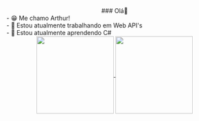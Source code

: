 <div align="center">
  ### Olá👋
  <div align="Start">
  - 😁 Me chamo Arthur!
  </div>
  <div align="Start">
  - 🔭 Estou atualmente trabalhando em Web API's
  </div>
  <div align="Start">
  - 🌱 Estou atualmente aprendendo C#
  </div>
  
  <div align="center">
    <a href="https://github.com/Artses">
    <a href="https://github.com/anuraghazra/github-readme-stats">
      <img height=180em align="center" src="https://github-readme-stats.vercel.app/api?username=Artses&show_icons=true&theme=dark"/>
    </a>
    <a href="https://github.com/anuraghazra/convoychat">
      <img height=180em align="center" src="https://github-readme-stats.vercel.app/api/top-langs?username=Artses&layout=compact&langs_count=8&card_width=320&theme=dark" />
    </a>
  </div>
</div>
